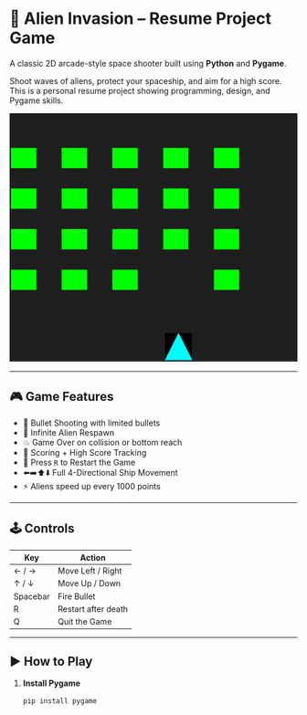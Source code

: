 # 🚀 Alien Invasion – Resume Project Game

A classic 2D arcade-style space shooter built using **Python** and **Pygame**.

Shoot waves of aliens, protect your spaceship, and aim for a high score.  
This is a personal resume project showing programming, design, and Pygame skills.

![Alien Invasion Gameplay](images/screenshot.png)

---

## 🎮 Game Features

- 🔫 Bullet Shooting with limited bullets
- 👾 Infinite Alien Respawn
- 💥 Game Over on collision or bottom reach
- 💯 Scoring + High Score Tracking
- 🔁 Press `R` to Restart the Game
- ⬅️➡️⬆️⬇️ Full 4-Directional Ship Movement
- ⚡ Aliens speed up every 1000 points

---

## 🕹️ Controls

| Key        | Action               |
|------------|----------------------|
| ← / →      | Move Left / Right    |
| ↑ / ↓      | Move Up / Down       |
| Spacebar   | Fire Bullet          |
| R          | Restart after death  |
| Q          | Quit the Game        |

---

## ▶️ How to Play

1. **Install Pygame**
   ```bash
   pip install pygame
